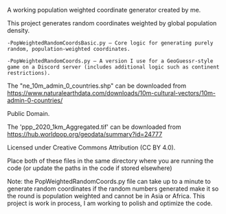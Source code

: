 A working population weighted coordinate generator created by me.

This project generates random coordinates weighted by global population density.

    -PopWeightedRandomCoordsBasic.py – Core logic for generating purely random, population-weighted coordinates.

    -PopWeightedRandomCoords.py – A version I use for a GeoGuessr-style game on a Discord server (includes additional logic such as continent restrictions).

The "ne_10m_admin_0_countries.shp" can be downloaded from https://www.naturalearthdata.com/downloads/10m-cultural-vectors/10m-admin-0-countries/

Public Domain.

The 'ppp_2020_1km_Aggregated.tif' can be downloaded from https://hub.worldpop.org/geodata/summary?id=24777

Licensed under Creative Commons Attribution (CC BY 4.0).



Place both of these files in the same directory where you are running the code (or update the paths in the code if stored elsewhere)

Note: the PopWeightedRandomCoords.py file can take up to a minute to generate random coordinates if the random numbers generated make it so the round is population weighted and cannot be in Asia or Africa. This project is work in process, I am working to polish and optimize the code. 
